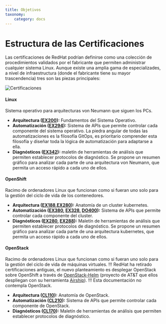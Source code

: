 ```yaml
---
title: Objetivos
taxonomy:
    category: docs
---
```


# Estructura de las Certificaciones

Las certificaciones de RedHat podrían definirse como una colección de procedimientos validados por el fabricante que permiten administrar cualquier sistema Linux. Aunque existe una amplia gama de especializades, a nivel de infraestructura (donde el fabricante tiene su mayor trascendencia) tres son las piezas principales:

![Certificaciones](image://intro/certificaciones.jpg)

#### Linux
Sistema operativo para arquitecturas von Neumann que siguen los PCs. 

  - **Arquitectura ([EX200](https://www.redhat.com/es/services/training/ex200-red-hat-certified-system-administrator-rhcsa-exam?target=_blank)):** Fundamentos del Sistema Operativo.
  - **Automatización ([EX294](https://www.redhat.com/es/services/training/ex294-red-hat-certified-engineer-rhce-exam-red-hat-enterprise-linux-9?target=_blank)):** Sistema de APIs que permite controlar cada componente del sistema operativo. La piedra angular de todas las automatizaciones es la filosofía GitOps, es prioritario comprender esta filosofía y diseñar toda la lógica de automatización para adaptarse a ella.
  - **Diagnósticos ([EX342](https://www.redhat.com/es/services/certification/rhcs-red-hat-enterprise-linux-diagnostics-and-troubleshooting?target=_blank)):** maletín de herramientas de análisis que permiten establecer protocolos de diagnóstico. Se propone un resumen gráfico para analizar cada parte de una arquitectura von Neumann, que permita un acceso rápido a cada uno de ellos. 
  

#### OpenShift 
Racimo de ordenadores Linux que funcionan como si fueran uno solo para la gestión del ciclo de vida de los contenedores.

  - **Arquitectura ([EX188](https://www.redhat.com/es/services/training/ex188-red-hat-certified-specialist-containers-exam?target=_blank),[EX280](https://www.redhat.com/es/services/training/red-hat-certified-openshift-administrator-exam?target=_blank)):** Anatomía de un cluster kubernetes.
  - **Automatización ([EX380](https://www.redhat.com/es/services/training/ex380-certified-specialist-openshift-automation-exam?target=_blank), [EX328](https://www.redhat.com/es/services/training/ex328-red-hat-certified-specialist-in-building-resilient-microservices-exam?target=_blank), [DO400](https://www.redhat.com/es/services/training/do400-red-hat-devops-pipelines-and-processes-with-jenkins-git-and-test-driven-development?target=_blank)):** Sistema de APIs que permite controlar cada componente del cluster.
  - **Diagnósticos ([EX280](https://www.redhat.com/es/services/training/red-hat-certified-openshift-administrator-exam?target=_blank), [EX288](https://www.redhat.com/es/services/training/ex288-red-hat-certified-openshift-application-developer-exam?target=_blank)):** Maletín de herramientas de análisis que permiten establecer protocolos de diagnóstico. Se propone un resumen gráfico para analizar cada parte de una arquitectura kubernetes, que permita un acceso rápido a cada uno de ellos. 
  

#### OpenStack 
Racimo de ordenadores Linux que funcionan como si fueran uno solo para la gestión del ciclo de vida de máquinas virtuales. 
!!! RedHat ha retirado certificaciones antiguas, el nuevo planteamiento es desplegar OpenStack sobre OpenShift a través de [OpenStack-Helm](https://wiki.openstack.org/wiki/Openstack-helm?target=_blank) (proyecto de AT&T que ellos despliegan con su herramienta [Airship](https://www.airshipit.org/?target=_blank)).
!!! Esta documentación no contempla OpenStack.

  - **Arquitectura ([CL110](https://www.redhat.com/es/services/training/cl110-red-hat-openstack-administration-i?target=_blank)):** Anatomía de OpenStack. 
  - **Automatización ([CL210](https://www.redhat.com/es/services/training/cl210-red-hat-openstack-administration?target=_blank)):** Sistema de APIs que permite controlar cada componente de OpenStack.
  - **Diagnósticos ([CL170](https://www.redhat.com/es/services/training/cl170-openstack-administration-control-plane-management?target=_blank)):** Maletín de herramientas de análisis que permiten establecer protocolos de diagnóstico.  
  
  